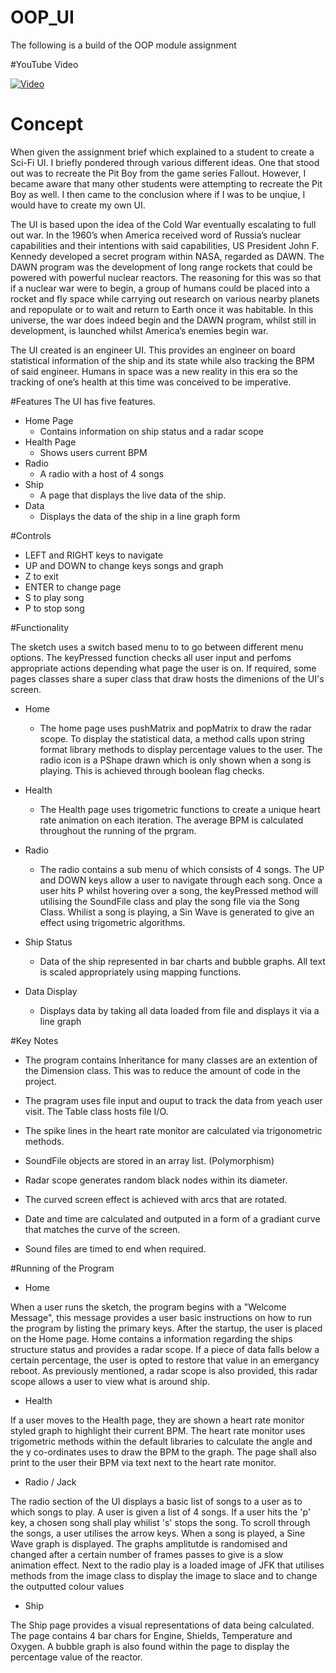 # OOP_UI
The following is a build of the OOP module assignment

#YouTube Video

[![Video](http://img.youtube.com/vi/Za1BAYiGklE&ab_channel=theworldsmania/0.jpg)](http://www.youtube.com/watch?v=Za1BAYiGklE&ab_channel=theworldsmania)

# Concept
When given the assignment brief which explained to a student to create a Sci-Fi UI. I briefly pondered through various different ideas. One that stood out was to recreate the Pit Boy from the game series Fallout. However, I became aware that many other students were attempting to recreate the Pit Boy as well. I then came to the conclusion where if I was to be unqiue, I would have to create my own UI. 

The UI is based upon the idea of the Cold War eventually escalating to full out war. In the 1960’s when America received word of Russia’s nuclear capabilities and their intentions with said capabilities, US President John F. Kennedy developed a secret program within NASA, regarded as DAWN. The DAWN program was the development of long range rockets that could be powered with powerful nuclear reactors. The reasoning for this was so that if a nuclear war were to begin, a group of humans could be placed into a rocket and fly space while carrying out research on various nearby planets and repopulate or to wait and return to Earth once it was habitable. In this universe, the war does indeed begin and the DAWN program, whilst still in development, is launched whilst America’s enemies begin war. 

The UI created is an engineer UI. This provides an engineer on board statistical information of the ship and its state while also tracking the BPM of said engineer. Humans in space was a new reality in this era so the tracking of one’s health at this time was conceived to be imperative.  

#Features
The UI has five features.

* Home Page
  * Contains information on ship status and a radar scope
* Health Page
  * Shows users current BPM
* Radio
  * A radio with a host of 4 songs
* Ship
  * A page that displays the live data of the ship. 
* Data
  * Displays the data of the ship in a line graph form

#Controls

* LEFT and RIGHT keys to navigate
* UP and DOWN to change keys songs and graph
* Z to exit
* ENTER to change page
* S to play song
* P to stop song

#Functionality

The sketch uses a switch based menu to to go between different menu options. The keyPressed function checks all user input and perfoms appropriate actions depending what page the user is on. If required, some pages classes share a super class that draw hosts the dimenions of the UI's screen.

* Home
  * The home page uses pushMatrix and popMatrix to draw the radar scope. To display the statistical data, a method calls upon string format library methods to display percentage values to the user. The radio icon is a PShape drawn which is only shown when a song is playing. This is achieved through boolean flag checks.
  
* Health
  * The Health page uses trigometric functions to create a unique heart rate animation on each iteration. The average BPM is calculated throughout the running of the prgram.

* Radio
  * The radio contains a sub menu of which consists of 4 songs. The UP and DOWN keys allow a user to navigate through each song. Once a user hits P whilst hovering over a song, the keyPressed method will utilising the SoundFile class and play the song file via the Song Class. Whilist a song is playing, a Sin Wave is generated to give an effect using trigometric algorithms.

* Ship Status
  * Data of the ship represented in bar charts and bubble graphs. All text is scaled appropriately using mapping functions.

* Data Display
  * Displays data by taking all data loaded from file and displays it via a line graph
  
#Key Notes
* The program contains Inheritance for many classes are an extention of the Dimension class. This was to reduce the amount of code in the project.

* The pragram uses file input and ouput to track the data from yeach user visit. The Table class hosts file I/O.

* The spike lines in the heart rate monitor are calculated via trigonometric methods.

* SoundFile objects are stored in an array list.  (Polymorphism)

* Radar scope generates random black nodes within its diameter.

* The curved screen effect is achieved with arcs that are rotated.

* Date and time are calculated and outputed in a form of a gradiant curve that matches the curve of the screen.

* Sound files are timed to end when required.

#Running of the Program

* Home

When a user runs the sketch, the program begins with a "Welcome Message", this message provides a user basic instructions on how to run the program by listing the primary keys. After the startup, the user is placed on the Home page. Home contains a information regarding the ships structure status and provides a radar scope. If a piece of data falls below a certain percentage, the user is opted to restore that value in an emergancy reboot. As previously mentioned, a radar scope is also provided, this radar scope allows a user to view what is around ship.

* Health

If a user moves to the Health page, they are shown a heart rate monitor styled graph to highlight their current BPM. The heart rate monitor uses trigometric methods within the default libraries to calculate the angle and the y co-ordinates uses to draw the BPM to the graph. The page shall also print to the user their BPM via text next to the heart rate monitor. 

* Radio / Jack

The radio section of the UI displays a basic list of songs to a user as to which songs to play. A user is given a list of 4 songs. If a user hits the 'p' key, a chosen song shall play whilist 's' stops the song. To scroll through the songs, a user utilises the arrow keys. When a song is played, a Sine Wave graph is displayed. The graphs amplitutde is randomised and changed after a certain number of frames passes to give is a slow animation effect. Next to the radio play is a loaded image of JFK that utilises methods from the image class to display the image to slace and to change the outputted colour values

* Ship

The Ship page provides a visual representations of data being calculated. The page contains 4 bar chars for Engine, Shields, Temperature and Oxygen. A bubble graph is also found within the page to display the percentage value of the reactor. 